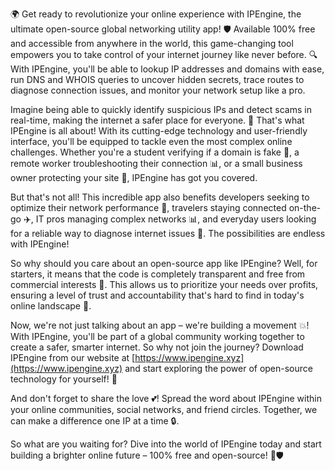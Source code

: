 🌍 Get ready to revolutionize your online experience with IPEngine, the ultimate open-source global networking utility app! 🛡️ Available 100% free and accessible from anywhere in the world, this game-changing tool empowers you to take control of your internet journey like never before. 🔍 With IPEngine, you'll be able to lookup IP addresses and domains with ease, run DNS and WHOIS queries to uncover hidden secrets, trace routes to diagnose connection issues, and monitor your network setup like a pro.

Imagine being able to quickly identify suspicious IPs and detect scams in real-time, making the internet a safer place for everyone. 💪 That's what IPEngine is all about! With its cutting-edge technology and user-friendly interface, you'll be equipped to tackle even the most complex online challenges. Whether you're a student verifying if a domain is fake 🔎, a remote worker troubleshooting their connection 📊, or a small business owner protecting your site 💼, IPEngine has got you covered.

But that's not all! This incredible app also benefits developers seeking to optimize their network performance 🤖, travelers staying connected on-the-go ✈️, IT pros managing complex networks 📊, and everyday users looking for a reliable way to diagnose internet issues 🚀. The possibilities are endless with IPEngine!

So why should you care about an open-source app like IPEngine? Well, for starters, it means that the code is completely transparent and free from commercial interests 👀. This allows us to prioritize your needs over profits, ensuring a level of trust and accountability that's hard to find in today's online landscape 🌟.

Now, we're not just talking about an app – we're building a movement 💥! With IPEngine, you'll be part of a global community working together to create a safer, smarter internet. So why not join the journey? Download IPEngine from our website at [https://www.ipengine.xyz](https://www.ipengine.xyz) and start exploring the power of open-source technology for yourself! 🚀

And don't forget to share the love 💕! Spread the word about IPEngine within your online communities, social networks, and friend circles. Together, we can make a difference one IP at a time 🔒.

So what are you waiting for? Dive into the world of IPEngine today and start building a brighter online future – 100% free and open-source! 🌟🛡️